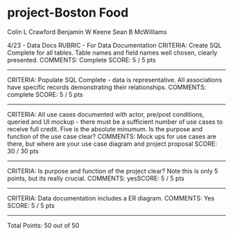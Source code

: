 # project-Boston Food
Colin L Crawford
Benjamin W Keene
Sean B McWilliams


4/23 - Data Docs
RUBRIC - For Data Documentation
CRITERIA:
Create SQL Complete for all tables. Table names and field names well
chosen, clearly presented.
COMMENTS:
Complete
SCORE: 5 / 5 pts 
**********************
CRITERIA:
Populate SQL Complete - data is representative. All associations have
specific records demonstrating their relationships.
COMMENTS:
complete
SCORE: 5 / 5 pts 
**********************
CRITERIA:
All use cases documented with actor, pre/post conditions, queried and UI
mockup - there must be a sufficient number of use cases to receive full
credit. Five is the absolute minumum. Is the purpose and function of the
use case clear?
COMMENTS:
Mock ups for use cases are there, but where are your use case diagram and project
proposal
SCORE: 30 / 30 pts 
**********************
CRITERIA:
Is purpose and function of the project clear? Note this is only 5
points, but its really crucial.
COMMENTS:
yesSCORE: 5 / 5 pts 
**********************
CRITERIA:
Data documentation includes a ER diagram.
COMMENTS:
Yes
SCORE: 5 / 5 pts 
**********************
Total Points: 50 out of 50
